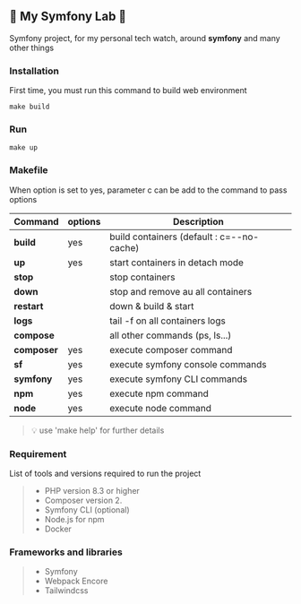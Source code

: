 ## 🚧 My Symfony Lab 🚧

Symfony project, for my personal tech watch, around **symfony** and many other things

### Installation

First time, you must run this command to build web environment
```
make build
```

### Run
```
make up
```

### Makefile 

When option is set to yes, parameter c can be add to the command to pass options


| Command      | options | Description                               |
|--------------|---------|-------------------------------------------|
| **build**    | yes     | build containers (default : c=--no-cache) |
| **up**       | yes     | start containers in detach mode           |
| **stop**     |         | stop containers                           |
| **down**     |         | stop and remove au all containers         |
| **restart**  |         | down & build & start                      |
| **logs**     |         | tail -f on all containers logs            |
| **compose**  |         | all other commands (ps, ls...)            |
| **composer** | yes     | execute composer command                  |
| **sf**       | yes     | execute symfony console commands          |
| **symfony**  | yes     | execute symfony CLI commands              |
| **npm**      | yes     | execute npm command                       |
| **node**     | yes     | execute node command                      |


> 💡 use 'make help' for further details

### Requirement

List of tools and versions required to run the project

>
>   - PHP version 8.3 or higher
>   - Composer version 2.
>   - Symfony CLI (optional)
>   - Node.js for npm
>   - Docker


### Frameworks and libraries

>
>   - Symfony
>   - Webpack Encore
>   - Tailwindcss
